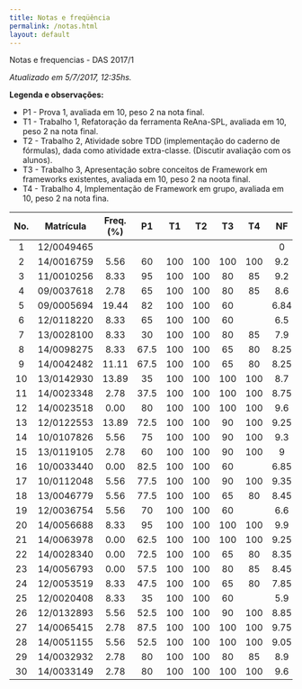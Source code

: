 ```yaml
---
title: Notas e freqüência
permalink: /notas.html
layout: default 
---
```


Notas e frequencias - DAS 2017/1

*Atualizado em 5/7/2017, 12:35hs.*

**Legenda e observações:**

- P1 - Prova 1, avaliada em 10, peso 2 na nota final.
- T1 - Trabalho 1, Refatoração da ferramenta ReAna-SPL, avaliada em 10, peso 2 na nota final. 
- T2 - Trabalho 2, Atividade sobre TDD (implementação do caderno de fórmulas), dada como atividade extra-classe. (Discutir avaliação com os alunos). 
- T3 - Trabalho 3, Apresentação sobre conceitos de Framework em frameworks existentes, avaliada em 10, peso 2 na noota final.
- T4 - Trabalho 4, Implementação de Framework em grupo, avaliada em 10, peso 2 na nota fina. 

|No.|  Matrícula  |  Freq.  (%)  |    P1    |    T1    |    T2    |    T3    |    T4    |    NF    |  Menção  |  
|:-:|:-----------:|:------------:|:--------:|:--------:|:--------:|:--------:|:--------:|:--------:|:--------:|
|  1|  12/0049465 |              |          |          |          |          |          |       0  |          |
|  2|  14/0016759 |         5.56 |     60   |    100   |      100 |      100 |      100 |      9.2 |       SS |
|  3|  11/0010256 |         8.33 |     95   |    100   |      100 |       80 |       85 |      9.2 |       SS |
|  4|  09/0037618 |         2.78 |     65   |    100   |      100 |       80 |       85 |      8.6 |       MS |
|  5|  09/0005694 |        19.44 |     82   |    100   |      100 |       60 |          |     6.84 |       MM |
|  6|  12/0118220 |         8.33 |     65   |    100   |      100 |       60 |          |      6.5 |       MM |
|  7|  13/0028100 |         8.33 |     30   |    100   |      100 |       80 |       85 |      7.9 |       MS |
|  8|  14/0098275 |         8.33 |   67.5   |    100   |      100 |       65 |       80 |     8.25 |       MS |
|  9|  14/0042482 |        11.11 |   67.5   |    100   |      100 |       65 |       80 |     8.25 |       MS |
| 10|  13/0142930 |        13.89 |     35   |    100   |      100 |      100 |      100 |      8.7 |       MS |
| 11|  14/0023348 |         2.78 |   37.5   |    100   |      100 |      100 |      100 |     8.75 |       MS |
| 12|  14/0023518 |         0.00 |     80   |    100   |      100 |      100 |      100 |      9.6 |       SS |
| 13|  12/0122553 |        13.89 |   72.5   |    100   |      100 |       90 |      100 |     9.25 |       SS |
| 14|  10/0107826 |         5.56 |     75   |    100   |      100 |       90 |      100 |      9.3 |       SS |
| 15|  13/0119105 |         2.78 |     60   |    100   |      100 |       90 |      100 |        9 |       SS |
| 16|  10/0033440 |         0.00 |   82.5   |    100   |      100 |       60 |          |     6.85 |       MM |
| 17|  10/0112048 |         5.56 |   77.5   |    100   |      100 |       90 |      100 |     9.35 |       SS |
| 18|  13/0046779 |         5.56 |   77.5   |    100   |      100 |       65 |       80 |     8.45 |       MS |
| 19|  12/0036754 |         5.56 |     70   |    100   |      100 |       60 |          |      6.6 |       MM |
| 20|  14/0056688 |         8.33 |     95   |    100   |      100 |      100 |      100 |      9.9 |       SS |
| 21|  14/0063978 |         0.00 |   62.5   |    100   |      100 |      100 |      100 |     9.25 |       SS |
| 22|  14/0028340 |         0.00 |   72.5   |    100   |      100 |       65 |       80 |     8.35 |       MS |
| 23|  14/0056793 |         0.00 |   57.5   |    100   |      100 |       80 |       85 |     8.45 |       MS |
| 24|  12/0053519 |         8.33 |   47.5   |    100   |      100 |       65 |       80 |     7.85 |       MS |
| 25|  12/0020408 |         8.33 |     35   |    100   |      100 |       60 |          |      5.9 |       MM |
| 26|  12/0132893 |         5.56 |   52.5   |    100   |      100 |       90 |      100 |     8.85 |       MS |
| 27|  14/0065415 |         2.78 |   87.5   |    100   |      100 |      100 |      100 |     9.75 |       SS |
| 28|  14/0051155 |         5.56 |   52.5   |    100   |      100 |      100 |      100 |     9.05 |       SS |
| 29|  14/0032932 |         2.78 |     80   |    100   |      100 |       80 |       85 |      8.9 |       MS |
| 30|  14/0033149 |         2.78 |     80   |    100   |      100 |      100 |      100 |      9.6 |       SS |
